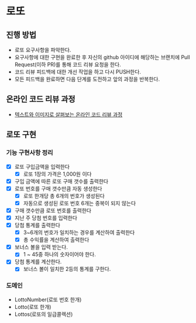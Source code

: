 # 로또
## 진행 방법
* 로또 요구사항을 파악한다.
* 요구사항에 대한 구현을 완료한 후 자신의 github 아이디에 해당하는 브랜치에 Pull Request(이하 PR)를 통해 코드 리뷰 요청을 한다.
* 코드 리뷰 피드백에 대한 개선 작업을 하고 다시 PUSH한다.
* 모든 피드백을 완료하면 다음 단계를 도전하고 앞의 과정을 반복한다.

## 온라인 코드 리뷰 과정
* [텍스트와 이미지로 살펴보는 온라인 코드 리뷰 과정](https://github.com/next-step/nextstep-docs/tree/master/codereview)

## 로또 구현
### 기능 구현사항 정리
- [X] 로또 구입금액을 입력한다
  - [X] 로또 1장의 가격은 1,000원 이다
- [X] 구입 금액에 따른 로또 구매 갯수를 출력한다
- [X] 로또 번호를 구매 갯수만큼 자동 생성한다
  - [X] 로또 한개당 총 6개의 번호가 생성된다
  - [X] 자동으로 생성된 로또 번호 6개는 중복이 되지 않는다
- [X] 구매 갯수만큼 로또 번호를 출력한다
- [X] 지난 주 당첨 번호를 입력한다
- [X] 당첨 통계를 출력한다
  - [X] 3~6개의 번호가 일치하는 경우를 계산하여 출력한다
  - [X] 총 수익률을 계산하여 출력한다
- [X] 보너스 볼을 입력 받는다.
  - [X] 1 ~ 45중 하나의 숫자이어야 한다.
- [X] 당첨 통계를 계산한다.
  - [X] 보너스 볼이 일치한 2등의 통계를 구한다.

### 도메인
* LottoNumber(로또 번호 한개)
* Lotto(로또 한개)
* Lottos(로또의 일급콜렉션)
